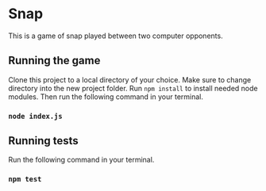 # Snap

This is a game of snap played between two computer opponents.

## Running the game

Clone this project to a local directory of your choice. Make sure to change directory into the new project folder. Run `npm install` to install needed node modules. Then run the following command in your terminal.

### `node index.js`

## Running tests
Run the following command in your terminal.

### `npm test`
